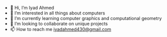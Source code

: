 - 👋 Hi, I’m Iyad Ahmed
- 👀 I’m interested in all things about computers
- 🌱 I’m currently learning computer graphics and computational geometry
- 💞️ I’m looking to collaborate on unique projects
- 📫 How to reach me iyadahmed430@gmail.com
